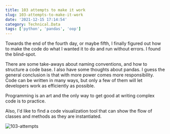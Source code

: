 ```yaml
---
title: 103 attempts to make it work
slug: 103-attempts-to-make-it-work
date: '2021-12-15 17:14:54'
category: Technical.Data
tags: ['python', 'pandas', 'oop']
---
```


Towards the end of the fourth day, or maybe fifth, I finally figured out how to
make the code do what I wanted it to do and run without errors. I found the
blind-spot.

There are some take-aways about naming conventions, and how to structure a code
base. I also have some thoughts about pandas. I guess the general conclusion is
that with more power comes more responsibility. Code can be written in many
ways, but only a few of them will let developers work as efficiently as
possible.

Programming is an art and the only way to get good at writing complex code is to
practice.

Also, I'd like to find a code visualization tool that can show the flow of classes and
methods as they are instantiated.

![103-attempts](/static/images/103-airflow.png)
